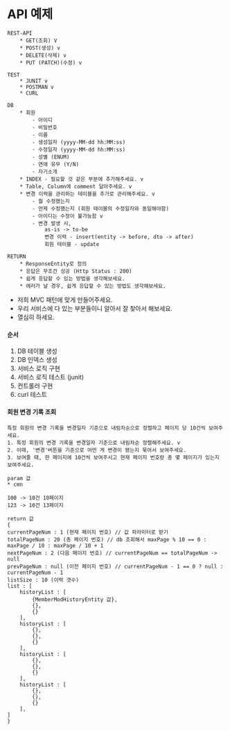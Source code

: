 # API 예제
    REST-API
        * GET(조회) V
        * POST(생성) v
        * DELETE(삭제) v
        * PUT (PATCH)(수정) v

    TEST
        * JUNIT v
        * POSTMAN v
        * CURL

    DB
        * 회원
            - 아이디
            - 비밀번호
            - 이름
            - 생성일자 (yyyy-MM-dd hh:MM:ss)
            - 수정일자 (yyyy-MM-dd hh:MM:ss)
            - 성별 (ENUM)
            - 연애 유무 (Y/N)
            - 자기소개
        * INDEX - 필요할 것 같은 부분에 추가해주세요. v
        * Table, Column에 comment 달아주세요. v
        * 변경 이력을 관리하는 테이블을 추가로 관리해주세요. v
            - 뭘 수정했는지
            - 언제 수정했는지 (회원 테이블의 수정일자와 동일해야함)
            - 아이디는 수정이 불가능함 v
            - 변경 발생 시,
                as-is -> to-be
                변경 이력 - insert(entity -> before, dto -> after)
                회원 테이블 - update

    RETURN
        * ResponseEntity로 정의
        * 응답은 무조건 성공 (Http Status : 200)
        * 쉽게 응답할 수 있는 방법을 생각해보세요.
        * 에러가 날 경우, 쉽게 응답할 수 있는 방법도 생각해보세요.
        
* 저희 MVC 패턴에 맞게 만들어주세요.
* 우리 서비스에 다 있는 부분들이니 알아서 잘 찾아서 해보세요.
* 열심히 하세요.

#### 순서
1. DB 테이블 생성
2. DB 인덱스 생성
3. 서비스 로직 구현
4. 서비스 로직 테스트 (junit)
5. 컨트롤러 구현
6. curl 테스트

#### 회원 변경 기록 조회
    특정 회원의 변경 기록을 변경일자 기준으로 내림차순으로 정렬하고 페이지 당 10건씩 보여주세요.
    1. 특정 회원의 변경 기록을 변경일자 기준으로 내림차순 정렬해주세요. v
    2. 이때, '변경'버튼을 기준으로 어떤 게 변경이 됐는지 묶어서 보여주세요.
    3. 보여줄 때, 한 페이지에 10건씩 보여주시고 현재 페이지 번호랑 총 몇 페이지가 있는지 보여주세요.
    
    param 값
    * cmn

    100 -> 10건 10페이지
    123 -> 10건 13페이지

    return 값
    {
    currentPageNum : 1 (현재 페이지 번호) // 값 파라미터로 받기
    totalPageNum : 20 (총 페이지 번호) // db 조회해서 maxPage % 10 == 0 : maxPage / 10 : maxPage / 10 + 1
    nextPageNum : 2 (다음 페이지 번호) // currentPageNum == totalPageNum -> null
    prevPageNum : null (이전 페이지 번호) // currentPageNum - 1 == 0 ? null : currentPageNum - 1
    listSize : 10 (이력 갯수)
    list : [
        historyList : [ 
            {MemberModHistoryEntity 값},
            {},
            {}
        ],
        historyList : [ 
            {},
            {},
            {}
        ],
        historyList : [
            {},
            {},
            {}
        ],
        historyList : [
            {},
            {},
            {}
        ],
    ]
    }
